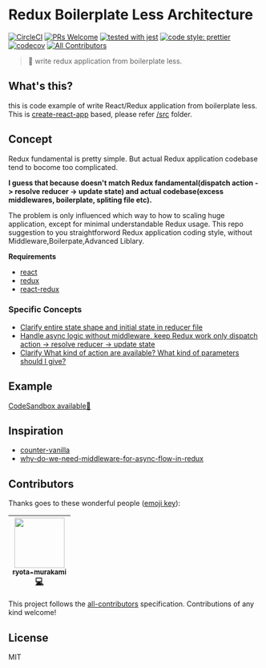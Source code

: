 # Redux Boilerplate Less Architecture

[![CircleCI](https://circleci.com/gh/ryota-murakami/redux-boilerplate-less-architecture.svg?style=svg)](https://circleci.com/gh/ryota-murakami/redux-boilerplate-less-architecture)
[![PRs Welcome](https://img.shields.io/badge/PRs-welcome-brightgreen.svg?style=flat-square)](http://makeapullrequest.com)
[![tested with jest](https://img.shields.io/badge/tested_with-jest-99424f.svg)](https://github.com/facebook/jest)
[![code style: prettier](https://img.shields.io/badge/code_style-prettier-ff69b4.svg)](https://github.com/prettier/prettier)
[![codecov](https://codecov.io/gh/ryota-murakami/redux-no-middleware-pattarn/branch/master/graph/badge.svg)](https://codecov.io/gh/ryota-murakami/redux-boilerplate-less-architecture)
[![All Contributors](https://img.shields.io/badge/all_contributors-1-orange.svg?style=flat-square)](#contributors)

> 🍷 write redux application from boilerplate less.

<!-- START doctoc generated TOC please keep comment here to allow auto update -->
<!-- DON'T EDIT THIS SECTION, INSTEAD RE-RUN doctoc TO UPDATE -->

## What's this?
this is code example of write React/Redux application from boilerplate less.  
This is [create-react-app](https://github.com/facebook/create-react-app) based, please refer [/src](https://github.com/ryota-murakami/redux-boilerplate-less-architecture/tree/master/src) folder.  

## Concept
Redux fundamental is pretty simple.
But actual Redux application codebase tend to bocome too complicated.

**I guess that because doesn't match Redux fandamental(dispatch action -> resolve reducer -> update state) and actual codebase(excess middlewares, boilerplate, spliting file etc).**

The problem is only influenced which way to how to scaling huge application, except for minimal understandable Redux usage.
This repo suggestion to you straightforword Redux application coding style, without Middleware,Boilerpate,Advanced Liblary.

**Requirements**
- [react](https://github.com/facebook/react)
- [redux](https://github.com/reduxjs/redux)
- [react-redux](https://github.com/reduxjs/react-redux)

### Specific Concepts
- [Clarify entire state shape and initial state in reducer file](https://github.com/ryota-murakami/redux-boilerplate-less-architecture/blob/master/src/reducer.js#L6-L16)
- [Handle async logic without middleware, keep Redux work only dispatch action -> resolve reducer -> update state](https://github.com/ryota-murakami/redux-boilerplate-less-architecture/blob/master/src/pages/github/index.js#L16-L33)
- [Clarify What kind of action are available? What kind of parameters should I give?](https://github.com/ryota-murakami/redux-boilerplate-less-architecture/blob/master/src/action.js#L4-L16)

## Example
[CodeSandbox available🎉](https://codesandbox.io/s/github/ryota-murakami/redux-boilerplate-less-architecture)


## Inspiration
- [counter-vanilla](https://github.com/reactjs/redux/blob/master/examples/counter-vanilla/index.html)
- [why-do-we-need-middleware-for-async-flow-in-redux](https://stackoverflow.com/questions/34570758/why-do-we-need-middleware-for-async-flow-in-redux)


## Contributors

Thanks goes to these wonderful people ([emoji key](https://github.com/kentcdodds/all-contributors#emoji-key)):

<!-- ALL-CONTRIBUTORS-LIST:START - Do not remove or modify this section -->
<!-- prettier-ignore -->
| [<img src="https://avatars2.githubusercontent.com/u/5501268?v=4" width="100px;"/><br /><sub><b>ryota-murakami</b></sub>](http://ryota-murakami.github.io/)<br />[💻](https://github.com/ryota-murakami/redux-no-middleware-pattarn/commits?author=ryota-murakami "Code") |
| :---: |
<!-- ALL-CONTRIBUTORS-LIST:END -->

This project follows the [all-contributors](https://github.com/kentcdodds/all-contributors) specification. Contributions of any kind welcome!

## License
MIT
